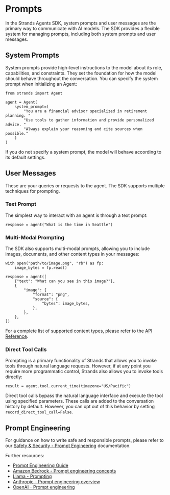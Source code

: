 # Prompts

In the Strands Agents SDK, system prompts and user messages are the primary way to communicate with AI models. The SDK provides a flexible system for managing prompts, including both system prompts and user messages.

## System Prompts

System prompts provide high-level instructions to the model about its role, capabilities, and constraints. They set the foundation for how the model should behave throughout the conversation. You can specify the system prompt when initializing an Agent:

```
from strands import Agent

agent = Agent(
    system_prompt=(
        "You are a financial advisor specialized in retirement planning. "
        "Use tools to gather information and provide personalized advice. "
        "Always explain your reasoning and cite sources when possible."
    )
)
```

If you do not specify a system prompt, the model will behave according to its default settings.

## User Messages

These are your queries or requests to the agent. The SDK supports multiple techniques for prompting.

### Text Prompt

The simplest way to interact with an agent is through a text prompt:

```
response = agent("What is the time in Seattle")
```

### Multi-Modal Prompting

The SDK also supports multi-modal prompts, allowing you to include images, documents, and other content types in your messages:

```
with open("path/to/image.png", "rb") as fp:
    image_bytes = fp.read()

response = agent([
    {"text": "What can you see in this image?"},
    {
        "image": {
            "format": "png",
            "source": {
                "bytes": image_bytes,
            },
        },
    },
])
```

For a complete list of supported content types, please refer to the [API Reference](../../../../api-reference/types/#strands.types.content.ContentBlock).

### Direct Tool Calls

Prompting is a primary functionality of Strands that allows you to invoke tools through natural language requests. However, if at any point you require more programmatic control, Strands also allows you to invoke tools directly:

```
result = agent.tool.current_time(timezone="US/Pacific")
```

Direct tool calls bypass the natural language interface and execute the tool using specified parameters. These calls are added to the conversation history by default. However, you can opt out of this behavior by setting `record_direct_tool_call=False`.

## Prompt Engineering

For guidance on how to write safe and responsible prompts, please refer to our [Safety & Security - Prompt Engineering](../../../safety-security/prompt-engineering/) documentation.

Further resources:

- [Prompt Engineering Guide](https://www.promptingguide.ai)
- [Amazon Bedrock - Prompt engineering concepts](https://docs.aws.amazon.com/bedrock/latest/userguide/prompt-engineering-guidelines.html)
- [Llama - Prompting](https://www.llama.com/docs/how-to-guides/prompting/)
- [Anthropic - Prompt engineering overview](https://docs.anthropic.com/en/docs/build-with-claude/prompt-engineering/overview)
- [OpenAI - Prompt engineering](https://platform.openai.com/docs/guides/prompt-engineering/six-strategies-for-getting-better-results)
